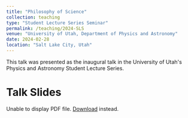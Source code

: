 ```yaml
---
title: "Philosophy of Science"
collection: teaching
type: "Student Lecture Series Seminar"
permalink: /teaching/2024-SLS
venue: "University of Utah, Department of Physics and Astronomy"
date: 2024-02-28
location: "Salt Lake City, Utah"
---
```


This talk was presented as the inaugural talk in the University of Utah's Physics and Astronomy Student Lecture Series.

<h1>Talk Slides</h1>

<body>
    <object data="../files/Philosophy%20of%20Science.pdf" type="application/pdf" width="100%" height="200px">
      <p>Unable to display PDF file. <a href="../files/Philosophy%20of%20Science.pdf">Download</a> instead.</p>
    </object>
</body>
